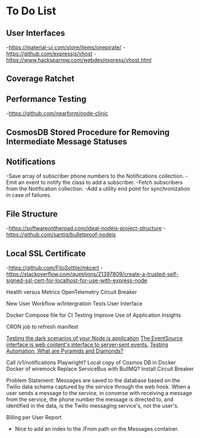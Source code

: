 # To Do List
## User Interfaces
-https://material-ui.com/store/items/onepirate/
-https://github.com/expressjs/vhost
-https://www.hacksparrow.com/webdev/express/vhost.html
## Coverage Ratchet
## Performance Testing
-https://github.com/nearform/node-clinic
## CosmosDB Stored Procedure for Removing Intermediate Message Statuses
## Notifications
-Save array of subscriber phone numbers to the Notifications collection.
-Emit an event to notify the class to add a subscriber.
-Fetch subscribers from the Notification collection.
-Add a utility end point for synchronization in case of failures.
## File Structure
-https://softwareontheroad.com/ideal-nodejs-project-structure
-https://github.com/santiq/bulletproof-nodejs
## Local SSL Certificate
-https://github.com/FiloSottile/mkcert
-https://stackoverflow.com/questions/21397809/create-a-trusted-self-signed-ssl-cert-for-localhost-for-use-with-express-node

Health versus Metrics
OpenTelemetry
Circuit Breaker

New User Workflow w/Intergration Tests
User Interface

Docker Compose file for CI Testing
Improve Use of Application Insights

CRON job to refresh manifest

[Testing the dark scenarios of your Node.js application](https://practica.dev/blog/testing-the-dark-scenarios-of-your-nodejs-application/)
[The EventSource interface is web content's interface to server-sent events.](https://developer.mozilla.org/en-US/docs/Web/API/EventSource)
[Testing Automation, What are Pyramids and Diamonds?](https://ritesh-kapoor.medium.com/testing-automation-what-are-pyramids-and-diamonds-67494fec7c55)

Call /v1/notifications
Playwright?
Local copy of Cosmos DB in Docker
Docker of wiremock
Replace ServiceBus with BullMQ?
Install Circuit Breaker

Problem Statement:
Messages are saved to the database based on the Twilio data schema captured by the service through the web hook. When a user sends a message to the service, in converse with receiving a message from the service, the phone number the message is directed to, and identified in the data, is the Twilio messaging service's, not the user's.


Billing per User Report
- Nice to add an index to the /From path on the Messages container.

